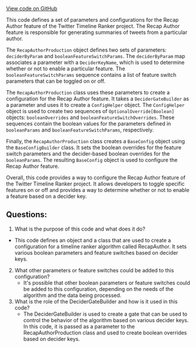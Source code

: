 [View code on GitHub](https://github.com/misbahsy/the-algorithm/timelineranker/server/src/main/scala/com/twitter/timelineranker/parameters/recap_author/RecapAuthorProduction.scala)

This code defines a set of parameters and configurations for the Recap Author feature of the Twitter Timeline Ranker project. The Recap Author feature is responsible for generating summaries of tweets from a particular author. 

The `RecapAuthorProduction` object defines two sets of parameters: `deciderByParam` and `booleanFeatureSwitchParams`. The `deciderByParam` map associates a parameter with a `DeciderKeyName`, which is used to determine whether or not to enable a particular feature. The `booleanFeatureSwitchParams` sequence contains a list of feature switch parameters that can be toggled on or off. 

The `RecapAuthorProduction` class uses these parameters to create a configuration for the Recap Author feature. It takes a `DeciderGateBuilder` as a parameter and uses it to create a `ConfigHelper` object. The `ConfigHelper` object is used to create two sequences of `OptionalOverride[Boolean]` objects: `booleanOverrides` and `booleanFeatureSwitchOverrides`. These sequences contain the boolean values for the parameters defined in `booleanParams` and `booleanFeatureSwitchParams`, respectively. 

Finally, the `RecapAuthorProduction` class creates a `BaseConfig` object using the `BaseConfigBuilder` class. It sets the boolean overrides for the feature switch parameters and the decider-based boolean overrides for the `booleanParams`. The resulting `BaseConfig` object is used to configure the Recap Author feature. 

Overall, this code provides a way to configure the Recap Author feature of the Twitter Timeline Ranker project. It allows developers to toggle specific features on or off and provides a way to determine whether or not to enable a feature based on a decider key.
## Questions: 
 1. What is the purpose of this code and what does it do?
   - This code defines an object and a class that are used to create a configuration for a timeline ranker algorithm called RecapAuthor. It sets various boolean parameters and feature switches based on decider keys.
2. What other parameters or feature switches could be added to this configuration?
   - It's possible that other boolean parameters or feature switches could be added to this configuration, depending on the needs of the algorithm and the data being processed.
3. What is the role of the DeciderGateBuilder and how is it used in this code?
   - The DeciderGateBuilder is used to create a gate that can be used to control the behavior of the algorithm based on various decider keys. In this code, it is passed as a parameter to the RecapAuthorProduction class and used to create boolean overrides based on decider keys.